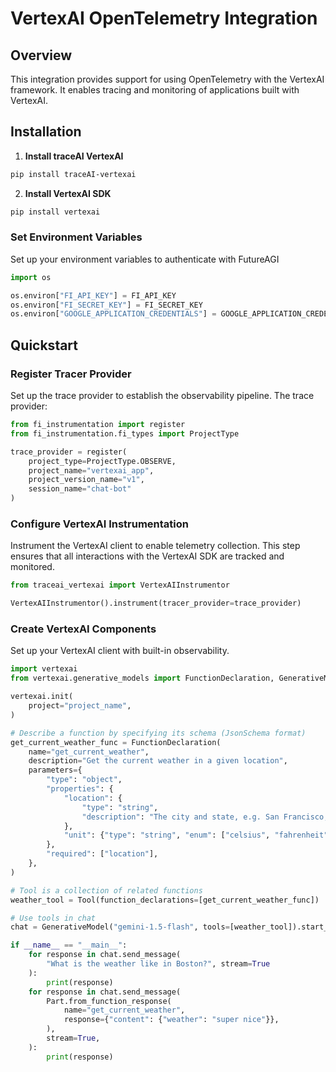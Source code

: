 # VertexAI OpenTelemetry Integration

## Overview
This integration provides support for using OpenTelemetry with the VertexAI framework. It enables tracing and monitoring of applications built with VertexAI.

## Installation

1. **Install traceAI VertexAI**

```bash
pip install traceAI-vertexai
```

2. **Install VertexAI SDK**

```bash
pip install vertexai
```

### Set Environment Variables
Set up your environment variables to authenticate with FutureAGI

```python
import os

os.environ["FI_API_KEY"] = FI_API_KEY
os.environ["FI_SECRET_KEY"] = FI_SECRET_KEY
os.environ["GOOGLE_APPLICATION_CREDENTIALS"] = GOOGLE_APPLICATION_CREDENTIALS
```

## Quickstart

### Register Tracer Provider
Set up the trace provider to establish the observability pipeline. The trace provider:

```python
from fi_instrumentation import register
from fi_instrumentation.fi_types import ProjectType

trace_provider = register(
    project_type=ProjectType.OBSERVE,
    project_name="vertexai_app",
    project_version_name="v1",
    session_name="chat-bot"
)
```

### Configure VertexAI Instrumentation
Instrument the VertexAI client to enable telemetry collection. This step ensures that all interactions with the VertexAI SDK are tracked and monitored.

```python
from traceai_vertexai import VertexAIInstrumentor

VertexAIInstrumentor().instrument(tracer_provider=trace_provider)
```

### Create VertexAI Components
Set up your VertexAI client with built-in observability.

```python
import vertexai
from vertexai.generative_models import FunctionDeclaration, GenerativeModel, Part, Tool

vertexai.init(
    project="project_name",
)

# Describe a function by specifying its schema (JsonSchema format)
get_current_weather_func = FunctionDeclaration(
    name="get_current_weather",
    description="Get the current weather in a given location",
    parameters={
        "type": "object",
        "properties": {
            "location": {
                "type": "string",
                "description": "The city and state, e.g. San Francisco, CA",
            },
            "unit": {"type": "string", "enum": ["celsius", "fahrenheit"]},
        },
        "required": ["location"],
    },
)

# Tool is a collection of related functions
weather_tool = Tool(function_declarations=[get_current_weather_func])

# Use tools in chat
chat = GenerativeModel("gemini-1.5-flash", tools=[weather_tool]).start_chat()

if __name__ == "__main__":
    for response in chat.send_message(
        "What is the weather like in Boston?", stream=True
    ):
        print(response)
    for response in chat.send_message(
        Part.from_function_response(
            name="get_current_weather",
            response={"content": {"weather": "super nice"}},
        ),
        stream=True,
    ):
        print(response)
```

